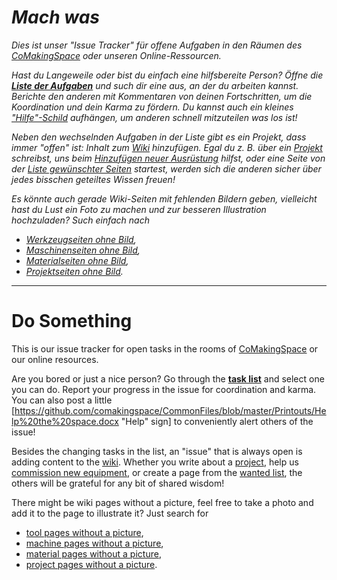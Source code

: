# *Mach was*

*Dies ist unser "Issue Tracker" für offene Aufgaben in den Räumen des [CoMakingSpace](https://comakingspace.org) oder unseren Online-Ressourcen.*

*Hast du Langeweile oder bist du einfach eine hilfsbereite Person? Öffne die **[Liste der Aufgaben](https://github.com/comakingspace/do-something/issues)** und such dir eine aus, an der du arbeiten kannst. Berichte den anderen mit Kommentaren von deinen Fortschritten, um die Koordination und dein Karma zu fördern. Du kannst auch ein kleines ["Hilfe"-Schild](https://github.com/comakingspace/CommonFiles/blob/master/Printouts/Help%20the%20space.docx) aufhängen, um anderen schnell mitzuteilen was los ist!*

*Neben den wechselnden Aufgaben in der Liste gibt es ein Projekt, dass immer "offen" ist: Inhalt zum [Wiki](https://wiki.comakingspace.de/) hinzufügen. Egal du z. B. über ein [Projekt](https://wiki.comakingspace.de/Projects) schreibst, uns beim [Hinzufügen neuer Ausrüstung](https://wiki.comakingspace.de/Category:Commissioning) hilfst, oder eine Seite von der [Liste gewünschter Seiten](https://wiki.comakingspace.de/Special:WantedPages) startest, werden sich die anderen sicher über jedes bisschen geteiltes Wissen freuen!*

*Es könnte auch gerade Wiki-Seiten mit fehlenden Bildern geben, vielleicht hast du Lust ein Foto zu machen und zur besseren Illustration hochzuladen? Such einfach nach*
* *[Werkzeugseiten ohne Bild](https://wiki.comakingspace.de/Special:WhatLinksHere/File:Tool-default.png),*
* *[Maschinenseiten ohne Bild](https://wiki.comakingspace.de/Special:WhatLinksHere/File:Machine-default.png),*
* *[Materialseiten ohne Bild](https://wiki.comakingspace.de/Special:WhatLinksHere/File:Material-default.png),*
* *[Projektseiten ohne Bild](https://wiki.comakingspace.de/Special:WhatLinksHere/File:Project-default.png).*


---

# Do Something

This is our issue tracker for open tasks in the rooms of [CoMakingSpace](https://comakingspace.org) or our online resources.

Are you bored or just a nice person? Go through the **[task list](https://github.com/comakingspace/do-something/issues)** and select one you can do. Report your progress in the issue for coordination and karma. You can also post a little [https://github.com/comakingspace/CommonFiles/blob/master/Printouts/Help%20the%20space.docx "Help" sign] to conveniently alert others of the issue!

Besides the changing tasks in the list, an "issue" that is always open is adding content to the [wiki](https://wiki.comakingspace.de/). Whether you write about a [project](https://wiki.comakingspace.de/Projects), help us [commission new equipment](https://wiki.comakingspace.de/Category:Commissioning), or create a page from the [wanted list](https://wiki.comakingspace.de/Special:WantedPages), the others will be grateful for any bit of shared wisdom!

There might be wiki pages without a picture, feel free to take a photo and add it to the page to illustrate it? Just search for
* [tool pages without a picture](https://wiki.comakingspace.de/Special:WhatLinksHere/File:Tool-default.png),
* [machine pages without a picture](https://wiki.comakingspace.de/Special:WhatLinksHere/File:Machine-default.png),
* [material pages without a picture](https://wiki.comakingspace.de/Special:WhatLinksHere/File:Material-default.png),
* [project pages without a picture](https://wiki.comakingspace.de/Special:WhatLinksHere/File:Project-default.png).

